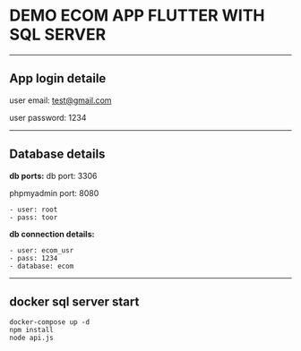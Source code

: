 # DEMO ECOM APP FLUTTER WITH SQL SERVER 
----------------------

## App login detaile
user email: test@gmail.com

user password: 1234

------------------

## Database details

**db ports:**
db port: 3306

phpmyadmin port: 8080

    - user: root
    - pass: toor


**db connection details:**
    
    - user: ecom_usr
    - pass: 1234
    - database: ecom

----------------

## docker sql server start 

```
docker-compose up -d
npm install
node api.js
```
